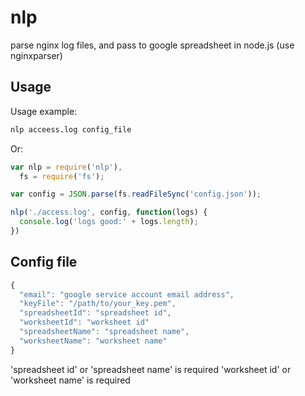 # nlp
parse nginx log files, and pass to google spreadsheet in node.js (use nginxparser)

Usage
-----

Usage example:

```bash
nlp acceess.log config_file
```

Or:

``` javascript
var nlp = require('nlp'),
  fs = require('fs');

var config = JSON.parse(fs.readFileSync('config.json'));

nlp('./access.log', config, function(logs) {
  console.log('logs good:' + logs.length);
})

```

Config file
-----
``` javascript
{
  "email": "google service account email address",
  "keyFile": "/path/to/your_key.pem",
  "spreadsheetId": "spreadsheet id",
  "worksheetId": "worksheet id"
  "spreadsheetName": "spreadsheet name",
  "worksheetName": "worksheet name"
}
``` 
'spreadsheet id' or 'spreadsheet name' is required
'worksheet id' or 'worksheet name' is required
